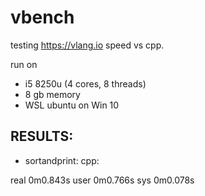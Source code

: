 # vbench

testing https://vlang.io speed vs cpp.

run on

- i5 8250u (4 cores, 8 threads)
- 8 gb memory
- WSL ubuntu on Win 10

## RESULTS:

- sortandprint:
  cpp:

real 0m0.843s
user 0m0.766s
sys 0m0.078s
